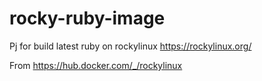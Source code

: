 # rocky-ruby-image

Pj for build latest ruby on rockylinux <https://rockylinux.org/>

From <https://hub.docker.com/_/rockylinux>

